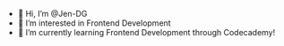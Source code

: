 - 👋 Hi, I’m @Jen-DG
- 👀 I’m interested in Frontend Development
- 🌱 I’m currently learning Frontend Development through Codecademy!

<!---
Jen-DG/Jen-DG is a ✨ special ✨ repository because its `README.md` (this file) appears on your GitHub profile.
You can click the Preview link to take a look at your changes.
--->
